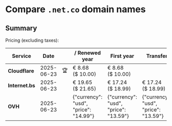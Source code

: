 # Compare `.net.co` domain names

## Summary

Pricing (excluding taxes):

| Service | Date |  | / Renewed year | First year | Transfer | Restoration |
|--|--|--|--|--|--|--|
| **Cloudflare** | 2025-06-23 | 🏆 | € 8.68<br>($ 10.00) | € 8.68<br>($ 10.00) |  |  |
| **Internet.bs** | 2025-06-23 |  | € 19.65<br>($ 21.65) | € 17.24<br>($ 18.99) | € 17.24<br>($ 18.99) | € 119.55<br>($ 131.69) |
| **OVH** | 2025-06-23 |  | {"currency": "usd", "price": "14.99"} | {"currency": "usd", "price": "13.59"} | {"currency": "usd", "price": "13.59"} |  |
